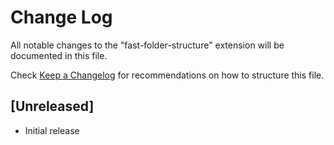 # Change Log

All notable changes to the "fast-folder-structure" extension will be documented in this file.

Check [Keep a Changelog](http://keepachangelog.com/) for recommendations on how to structure this file.

## [Unreleased]

- Initial release
